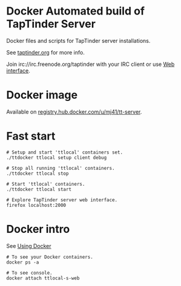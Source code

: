 Docker Automated build of TapTinder Server
==========================================

Docker files and scripts for TapTinder server installations.

See [taptinder.org](http://www.taptinder.org) for more info.

Join irc://irc.freenode.org/taptinder with your IRC client or use [Web interface](https://webchat.freenode.net/?channels=taptinder).

Docker image
============

Available on [registry.hub.docker.com/u/mj41/tt-server](https://registry.hub.docker.com/u/mj41/tt-server/).

Fast start
==========

    # Setup and start 'ttlocal' containers set.
    ./ttdocker ttlocal setup client debug

	# Stop all running 'ttlocal' containers.
    ./ttdocker ttlocal stop

	# Start 'ttlocal' containers.
    ./ttdocker ttlocal start

    # Explore TapTinder server web interface.
    firefox localhost:2000

Docker intro
============

See [Using Docker](https://docs.docker.com/userguide/usingdocker/)

    # To see your Docker containers.
    docker ps -a

    # To see console.
    docker attach ttlocal-s-web
